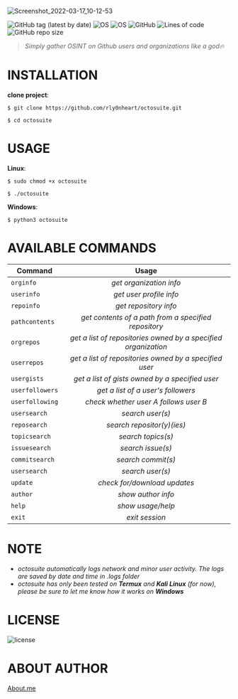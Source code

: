 ![Screenshot_2022-03-17_10-12-53](https://user-images.githubusercontent.com/74001397/158868105-b5aba7e8-7342-4268-bd7a-6d6ae0bdae5a.png)


![GitHub tag (latest by date)](https://img.shields.io/github/v/tag/rly0nheart/octosuite?style=for-the-badge&logo=github) 
![OS](https://img.shields.io/badge/OS-GNU%2FLinux-red?style=for-the-badge&logo=Linux)
![OS](https://img.shields.io/badge/OS-Windows-blue?style=for-the-badge&logo=Windows)
![GitHub](https://img.shields.io/github/license/rly0nheart/octosuite?style=for-the-badge&logo=github)
![Lines of code](https://img.shields.io/tokei/lines/github/rly0nheart/octosuite?style=for-the-badge&logo=github)
![GitHub repo size](https://img.shields.io/github/repo-size/rly0nheart/octosuite?style=for-the-badge&logo=github)

> *Simply gather OSINT on Github users and organizations like a god🔥*

# INSTALLATION
**clone project**:

```
$ git clone https://github.com/rly0nheart/octosuite.git
```

```
$ cd octosuite
```

# USAGE
**Linux**:
```
$ sudo chmod +x octosuite
```

```
$ ./octosuite
```

**Windows**:
```
$ python3 octosuite
```

# AVAILABLE COMMANDS
| Command         | Usage|
| ------------- |:---------:|
| <code>orginfo</code> | *get organization info*  |
| <code>userinfo</code> | *get user profile info*  |
| <code>repoinfo</code> | *get repository info*  |
| <code>pathcontents</code>  | *get contents of a path from a specified repository* |
| <code>orgrepos</code>      | *get a list of repositories owned by a specified organization* |
| <code>userrepos</code>  | *get a list of repositories owned by a specified user* |
| <code>usergists</code>  |  *get a list of gists owned by a specified user* |
| <code>userfollowers</code>  |  *get a list of a user's followers* |
| <code>userfollowing</code> | *check whether user A follows user B* |
| <code>usersearch</code> | *search user(s)* |
| <code>reposearch</code> | *search repositor(y)(ies)* |
| <code>topicsearch</code> | *search topics(s)* |
| <code>issuesearch</code> | *search issue(s)* |
| <code>commitsearch</code> | *search commit(s)* |
| <code>usersearch</code> | *search user(s)* |
| <code>update</code> | *check for/download updates* |
| <code>author</code> | *show author info* |
| <code>help</code> | *show usage/help* |
| <code>exit</code> | *exit session* |


# NOTE
* *octosuite automatically logs network and minor user activity. The logs are saved by date and time in .logs folder*
* *octosuite has only been tested on **Termux** *and* **Kali Linux** (for now), please be sure to let me know how it works on **Windows***

# LICENSE
![license](https://user-images.githubusercontent.com/74001397/137917929-2f2cdb0c-4d1d-4e4b-9f0d-e01589e027b5.png)

# ABOUT AUTHOR
[About.me](https://about.me/rly0nheart)

